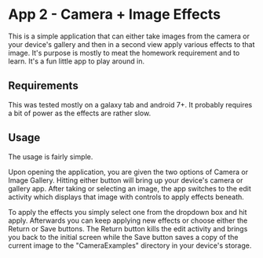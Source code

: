 # App 2 - Camera + Image Effects
This is a simple application that can either take images from the camera or your device's gallery and then in a second view apply various effects to that image. It's purpose is mostly to meat the homework requirement and to learn. It's a fun little app to play around in.

## Requirements
This was tested mostly on a galaxy tab and android 7+. It probably requires a bit of power as the effects are rather slow.

## Usage
The usage is fairly simple.

Upon opening the application, you are given the two options of Camera or Image Gallery. Hitting either button will bring up your device's camera or gallery app. After taking or selecting an image, the app switches to the edit activity which displays that image with controls to apply effects beneath.

To apply the effects you simply select one from the dropdown box and hit apply. Afterwards you can keep applying new effects or choose either the Return or Save buttons. The Return button kills the edit activity and brings you back to the initial screen while the Save button saves a copy of the current image to the "CameraExamples" directory in your device's storage.
